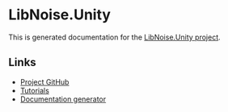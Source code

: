 # LibNoise.Unity

This is generated documentation for the [LibNoise.Unity project](https://github.com/ricardojmendez/LibNoise.Unity).

## Links

* [Project GitHub](https://github.com/ricardojmendez/LibNoise.Unity)
* [Tutorials](https://github.com/ricardojmendez/LibNoiseTutorials)
* [Documentation generator](https://github.com/gpoole/LibNoise.Unity-docs)